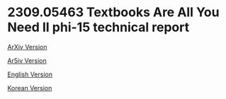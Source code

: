# 2309.05463 Textbooks Are All You Need II phi-15 technical report

[ArXiv Version](https://arxiv.org/abs/2309.05463)

[Ar5iv Version](https://ar5iv.org/abs/2309.05463)

[English Version](https://raw.githack.com/kh-kim/arxiv-translator/master/papers/2309.05463/paper.en.html)

[Korean Version](https://raw.githack.com/kh-kim/arxiv-translator/master/papers/2309.05463/paper.ko.html)